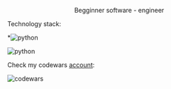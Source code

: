 <p style="text-align: center;">Begginner software - engineer</p>

Technology stack:

*![python](https://img.shields.io/badge/Python-<>?style=social&logo=Python) 

![python](https://img.shields.io/badge/Hardware-<>?style=social&logo=arduino)

Check my codewars [account](https://www.codewars.com/users/vadikvadik):


![codewars](https://www.codewars.com/users/vadikvadik/badges/small)
